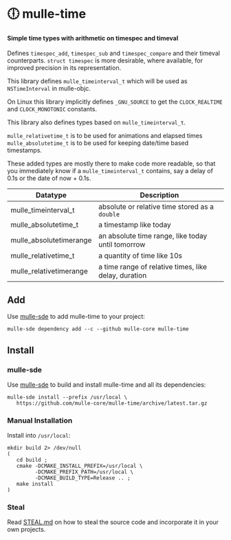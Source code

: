 # 🕕 mulle-time

#### Simple time types with arithmetic on timespec and timeval

Defines `timespec_add`, `timespec_sub` and `timespec_compare` and their
timeval counterparts. `struct timespec` is more desirable, where available,
for improved precision in its representation.

This library defines `mulle_timeinterval_t` which will be used as 
`NSTimeInterval` in mulle-objc.

On Linux this library implicitly defines `_GNU_SOURCE` to get the 
`CLOCK_REALTIME` and `CLOCK_MONOTONIC` constants.

This library also defines types based on `mulle_timeinterval_t`.

`mulle_relativetime_t` is to be used for animations and elapsed times
`mulle_absolutetime_t` is to be used for keeping date/time based timestamps.

These added types are mostly there to make code more readable, so that you
immediately know if a `mulle_timeinterval_t` contains, say a delay of 0.1s
or the date of now + 0.1s.


Datatype                  | Description
--------------------------|---------------------------
mulle_timeinterval_t      | absolute or relative time stored as a `double`
mulle_absolutetime_t      | a timestamp like today
mulle_absolutetimerange   | an absolute time range, like today until tomorrow
mulle_relativetime_t      | a quantity of time like 10s
mulle_relativetimerange   | a time range of relative times, like delay, duration



## Add

Use [mulle-sde](//github.com/mulle-sde) to add mulle-time to your project:

``` console
mulle-sde dependency add --c --github mulle-core mulle-time
```

## Install

### mulle-sde

Use [mulle-sde](//github.com/mulle-sde) to build and install mulle-time
and all its dependencies:

```
mulle-sde install --prefix /usr/local \
   https://github.com/mulle-core/mulle-time/archive/latest.tar.gz
```

### Manual Installation


Install into `/usr/local`:

```
mkdir build 2> /dev/null
(
   cd build ;
   cmake -DCMAKE_INSTALL_PREFIX=/usr/local \
         -DCMAKE_PREFIX_PATH=/usr/local \
         -DCMAKE_BUILD_TYPE=Release .. ;
   make install
)
```

### Steal

Read [STEAL.md](//github.com/mulle-c11/dox/STEAL.md) on how to steal the
source code and incorporate it in your own projects.
